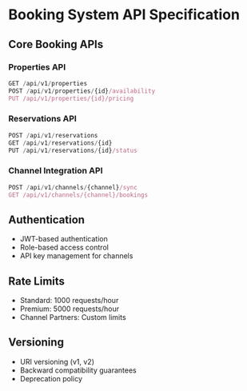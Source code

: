 # Booking System API Specification

## Core Booking APIs

### Properties API
```typescript
GET /api/v1/properties
POST /api/v1/properties/{id}/availability
PUT /api/v1/properties/{id}/pricing
```

### Reservations API
```typescript
POST /api/v1/reservations
GET /api/v1/reservations/{id}
PUT /api/v1/reservations/{id}/status
```

### Channel Integration API
```typescript
POST /api/v1/channels/{channel}/sync
GET /api/v1/channels/{channel}/bookings
```

## Authentication
- JWT-based authentication
- Role-based access control
- API key management for channels

## Rate Limits
- Standard: 1000 requests/hour
- Premium: 5000 requests/hour
- Channel Partners: Custom limits

## Versioning
- URI versioning (v1, v2)
- Backward compatibility guarantees
- Deprecation policy
